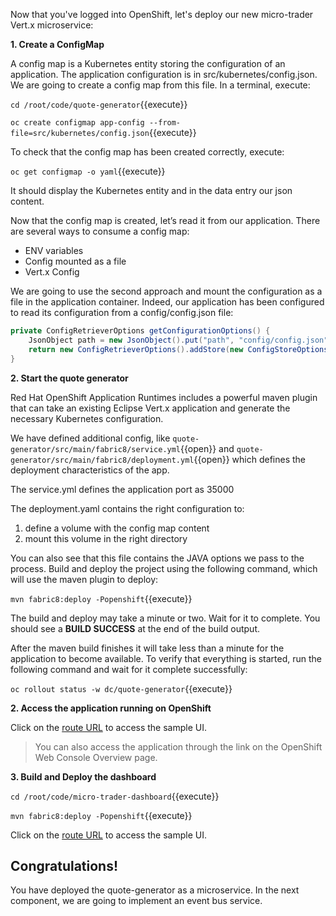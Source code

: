 Now that you've logged into OpenShift, let's deploy our new micro-trader Vert.x microservice:

**1. Create a ConfigMap**

A config map is a Kubernetes entity storing the configuration of an application. The application configuration is in src/kubernetes/config.json. We are going to create a config map from this file. In a terminal, execute:

``cd /root/code/quote-generator``{{execute}}

``oc create configmap app-config --from-file=src/kubernetes/config.json``{{execute}}

To check that the config map has been created correctly, execute:

``oc get configmap -o yaml``{{execute}}

It should display the Kubernetes entity and in the data entry our json content.

Now that the config map is created, let’s read it from our application. There are several ways to consume a config map:

* ENV variables
* Config mounted as a file
* Vert.x Config

We are going to use the second approach and mount the configuration as a file in the application container. Indeed, our application has been configured to read its configuration from a config/config.json file:

```java
private ConfigRetrieverOptions getConfigurationOptions() {
    JsonObject path = new JsonObject().put("path", "config/config.json");
    return new ConfigRetrieverOptions().addStore(new ConfigStoreOptions().setType("file").setConfig(path));
}
```

**2. Start the quote generator**

Red Hat OpenShift Application Runtimes includes a powerful maven plugin that can take an
existing Eclipse Vert.x application and generate the necessary Kubernetes configuration.

We have defined additional config, like ``quote-generator/src/main/fabric8/service.yml``{{open}} and ``quote-generator/src/main/fabric8/deployment.yml``{{open}} which defines
the deployment characteristics of the app.

The service.yml defines the application port as 35000

The deployment.yaml contains the right configuration to:
1. define a volume with the config map content
2. mount this volume in the right directory

You can also see that this file contains the JAVA options we pass to the process.
Build and deploy the project using the following command, which will use the maven plugin to deploy:

`mvn fabric8:deploy -Popenshift`{{execute}}

The build and deploy may take a minute or two. Wait for it to complete. You should see a **BUILD SUCCESS** at the
end of the build output.

After the maven build finishes it will take less than a minute for the application to become available.
To verify that everything is started, run the following command and wait for it complete successfully:

`oc rollout status -w dc/quote-generator`{{execute}}

**2. Access the application running on OpenShift**

 Click on the
[route URL](http://quote-generator-vertx-micro-trader.[[HOST_SUBDOMAIN]]-80-[[KATACODA_HOST]].environments.katacoda.com)
to access the sample UI.

> You can also access the application through the link on the OpenShift Web Console Overview page.

**3. Build and Deploy the dashboard**

`cd /root/code/micro-trader-dashboard`{{execute}}

`mvn fabric8:deploy -Popenshift`{{execute}}

Click on the
[route URL](http://trader-dashboard-vertx-micro-trader.[[HOST_SUBDOMAIN]]-80-[[KATACODA_HOST]].environments.katacoda.com/admin)
to access the sample UI.

## Congratulations!

You have deployed the quote-generator as a microservice. In the next component, we are going to implement an event bus service. 
